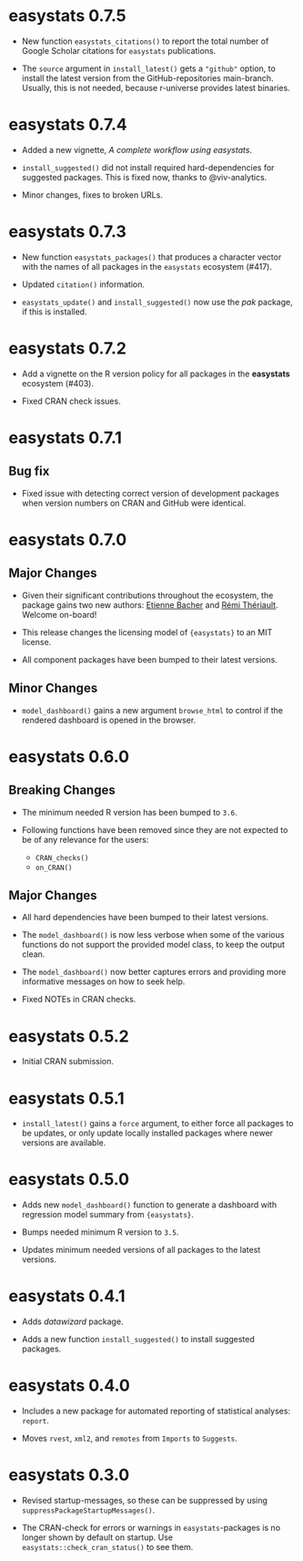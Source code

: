# easystats 0.7.5

* New function `easystats_citations()` to report the total number of Google
  Scholar citations for `easystats` publications.

* The `source` argument in `install_latest()` gets a `"github"` option, to
  install the latest version from the GitHub-repositories main-branch. Usually,
  this is not needed, because r-universe provides latest binaries.

# easystats 0.7.4

* Added a new vignette, _A complete workflow using easystats_.

* `install_suggested()` did not install required hard-dependencies for
  suggested packages. This is fixed now, thanks to @viv-analytics.

* Minor changes, fixes to broken URLs.

# easystats 0.7.3

* New function `easystats_packages()` that produces a character vector with
  the names of all packages in the `easystats` ecosystem (#417).

* Updated `citation()` information.

* `easystats_update()` and `install_suggested()` now use the _pak_ package, if
  this is installed.

# easystats 0.7.2

* Add a vignette on the R version policy for all packages in the **easystats**
  ecosystem (#403).

* Fixed CRAN check issues.

# easystats 0.7.1

## Bug fix

* Fixed issue with detecting correct version of development packages when version
  numbers on CRAN and GitHub were identical.

# easystats 0.7.0

## Major Changes

- Given their significant contributions throughout the ecosystem, the package
  gains two new authors: [Etienne Bacher](https://github.com/etiennebacher)
  and [Rémi Thériault](https://github.com/rempsyc). Welcome on-board!

- This release changes the licensing model of `{easystats}` to an MIT license.

- All component packages have been bumped to their latest versions.

## Minor Changes

- `model_dashboard()` gains a new argument `browse_html` to control if the
  rendered dashboard is opened in the browser.

# easystats 0.6.0

## Breaking Changes

- The minimum needed R version has been bumped to `3.6`.

* Following functions have been removed since they are not expected to be of
  any relevance for the users:

  - `CRAN_checks()`
  - `on_CRAN()`

## Major Changes

* All hard dependencies have been bumped to their latest versions.

* The `model_dashboard()` is now less verbose when some of the various functions
  do not support the provided model class, to keep the output clean.

* The `model_dashboard()` now better captures errors and providing more
  informative messages on how to seek help.

* Fixed NOTEs in CRAN checks.

# easystats 0.5.2

* Initial CRAN submission.

# easystats 0.5.1

* `install_latest()` gains a `force` argument, to either force all packages
  to be updates, or only update locally installed packages where newer
  versions are available.

# easystats 0.5.0

* Adds new `model_dashboard()` function to generate a dashboard with regression
  model summary from `{easystats}`.

* Bumps needed minimum R version to `3.5`.

* Updates minimum needed versions of all packages to the latest versions.

# easystats 0.4.1

* Adds *datawizard* package.

* Adds a new function `install_suggested()` to install suggested packages.

# easystats 0.4.0

* Includes a new package for automated reporting of statistical analyses:
  `report`.

* Moves `rvest`, `xml2`, and `remotes` from `Imports` to `Suggests`.

# easystats 0.3.0

* Revised startup-messages, so these can be suppressed by using
  `suppressPackageStartupMessages()`.

* The CRAN-check for errors or warnings in `easystats`-packages is no longer
  shown by default on startup. Use `easystats::check_cran_status()` to see them.
